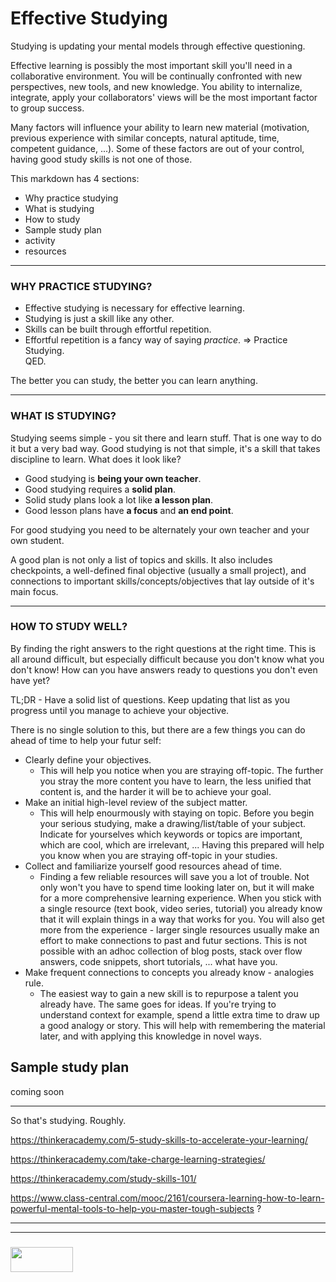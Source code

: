 # Effective Studying

Studying is updating your mental models through effective questioning.

Effective learning is possibly the most important skill you'll need in a collaborative environment. You will be continually confronted with new perspectives, new tools, and new knowledge.  You ability to internalize, integrate, apply your collaborators' views will be the most important factor to group success.

Many factors will influence your ability to learn new material (motivation, previous experience with similar concepts, natural aptitude, time, competent guidance, ...).  Some of these factors are out of your control, having good study skills is not one of those.

This markdown has 4 sections: 
* Why practice studying
* What is studying
* How to study
* Sample study plan
* activity
* resources

---
### WHY PRACTICE STUDYING?
* Effective studying is necessary for effective learning.
* Studying is just a skill like any other.
* Skills can be built through effortful repetition.
* Effortful repetition is a fancy way of saying _practice_.
=> Practice Studying.  
QED.

The better you can study, the better you can learn anything.

_______ 

### WHAT IS STUDYING?
Studying seems simple - you sit there and learn stuff.  That is one way to do it but a very bad way.  Good studying is not that simple, it's a skill that takes discipline to learn.  What does it look like?
* Good studying is **being your own teacher**. 
* Good studying requires a **solid plan**.
* Solid study plans look a lot like **a lesson plan**.
* Good lesson plans have **a focus** and **an end point**.

For good studying you need to be alternately your own teacher and your own student. 

A good plan is not only a list of topics and skills.  It also includes checkpoints, a well-defined final objective (usually a small project), and connections to important skills/concepts/objectives that lay outside of it's main focus.
___
### HOW TO STUDY WELL?
By finding the right answers to the right questions at the right time. 
This is all around difficult, but especially difficult because you don't know what you don't know!  How can you have answers ready to questions you don't even have yet?

TL;DR - Have a solid list of questions.  Keep updating that list as you progress until you manage to achieve your objective.

There is no single solution to this, but there are a few things you can do ahead of time to help your futur self:
* Clearly define your objectives.
  * This will help you notice when you are straying off-topic.  The further you stray the more content you have to learn, the less unified that content is, and the harder it will be to achieve your goal.
* Make an initial high-level review of the subject matter.
  * This will help enourmously with staying on topic.  Before you begin your serious studying, make a drawing/list/table of your subject.  Indicate for yourselves which keywords or topics are important, which are cool, which are irrelevant, ... Having this prepared will help you know when you are straying off-topic in your studies.
* Collect and familiarize yourself good resources ahead of time.
  * Finding a few reliable resources will save you a lot of trouble.  Not only won't you have to spend time looking later on, but it will make for a more comprehensive learning experience.  When you stick with a single resource (text book, video series, tutorial) you already know that it will explain things in a way that works for you.  You will also get more from the experience - larger single resources usually make an effort to make connections to past and futur sections.  This is not possible with an adhoc collection of blog posts, stack over flow answers, code snippets, short tutorials, ... what have you.
* Make frequent connections to concepts you already know - analogies rule.
  * The easiest way to gain a new skill is to repurpose a talent you already have.  The same goes for ideas.  If you're trying to understand context for example, spend a little extra time to draw up a good analogy or story.  This will help with remembering the material later, and with applying this knowledge in novel ways.

## Sample study plan

coming soon
______

So that's studying.  Roughly.  

https://thinkeracademy.com/5-study-skills-to-accelerate-your-learning/

https://thinkeracademy.com/take-charge-learning-strategies/

https://thinkeracademy.com/study-skills-101/

https://www.class-central.com/mooc/2161/coursera-learning-how-to-learn-powerful-mental-tools-to-help-you-master-tough-subjects  ?



___
___
### <a href="http://elewa.education/blog" target="_blank"><img src="https://user-images.githubusercontent.com/18554853/34921062-506450ae-f97d-11e7-875f-6feeb26ad72d.png" width="100" height="40"/></a>